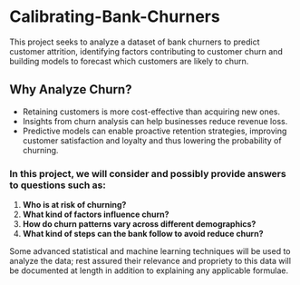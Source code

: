 # Calibrating-Bank-Churners
This project seeks to analyze a dataset of bank churners to predict customer attrition, identifying factors contributing to customer churn and building models to forecast which customers are likely to churn. 

## Why Analyze Churn?
- Retaining customers is more cost-effective than acquiring new ones.
- Insights from churn analysis can help businesses reduce revenue loss.
- Predictive models can enable proactive retention strategies, improving customer satisfaction and loyalty and thus lowering the probability of churning.

### In this project, we will consider and possibly provide answers to questions such as:
1. **Who is at risk of churning?**
2. **What kind of factors influence churn?**
3. **How do churn patterns vary across different demographics?**
4. **What kind of steps can the bank follow to avoid reduce churn?**

Some advanced statistical and machine learning techniques will be used to analyze the data; rest assured their relevance and propriety to this data will be documented at length in addition to explaining any applicable formulae.

